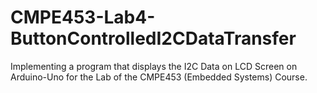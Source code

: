 # CMPE453-Lab4-ButtonControlledI2CDataTransfer
Implementing a program that displays the I2C Data on LCD Screen on Arduino-Uno for the Lab of the CMPE453 (Embedded Systems) Course.
